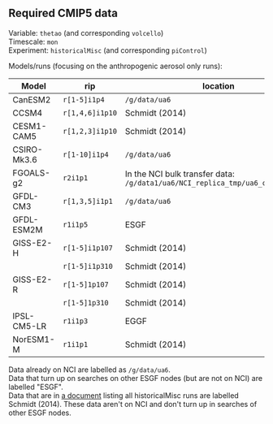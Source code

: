 ## Required CMIP5 data

Variable: `thetao` (and corresponding `volcello`)  
Timescale: `mon`   
Experiment: `historicalMisc` (and corresponding `piControl`)  

Models/runs (focusing on the anthropogenic aerosol only runs):  

| Model         | rip               | location        |
| ---           | ---               | ---             | 
| CanESM2       | `r[1-5]i1p4`      | `/g/data/ua6`   | 
| CCSM4         | `r[1,4,6]i1p10`   | Schmidt (2014)  |
| CESM1-CAM5    | `r[1,2,3]i1p10`   | Schmidt (2014)  |
| CSIRO-Mk3.6   | `r[1-10]i1p4`     | `/g/data/ua6`   |
| FGOALS-g2     | `r2i1p1`          | In the NCI bulk transfer data: `/g/data1/ua6/NCI_replica_tmp/ua6_cet900_sort/` |
| GFDL-CM3      | `r[1,3,5]i1p1`    | `/g/data/ua6`   |  
| GFDL-ESM2M    | `r1i1p5`          | ESGF            |     
| GISS-E2-H     | `r[1-5]i1p107`    | Schmidt (2014)  |
|               | `r[1-5]i1p310`    | Schmidt (2014)  |
| GISS-E2-R     | `r[1-5]1p107`     | Schmidt (2014)  |
|               | `r[1-5]1p310`     | Schmidt (2014)  | 
| IPSL-CM5-LR   | `r1i1p3`          | EGGF            |
| NorESM1-M     | `r1i1p1`          | Schmidt (2014)  |

Data already on NCI are labelled as `/g/data/ua6`.  
Data that turn up on searches on other ESGF nodes (but are not on NCI) are labelled "ESGF".  
Data that are in [a document](http://cmip-pcmdi.llnl.gov/cmip5/docs/historical_Misc_forcing.pdf) listing all historicalMisc runs are labelled Schmidt (2014). These data aren't on NCI and don't turn up in searches of other ESGF nodes.
